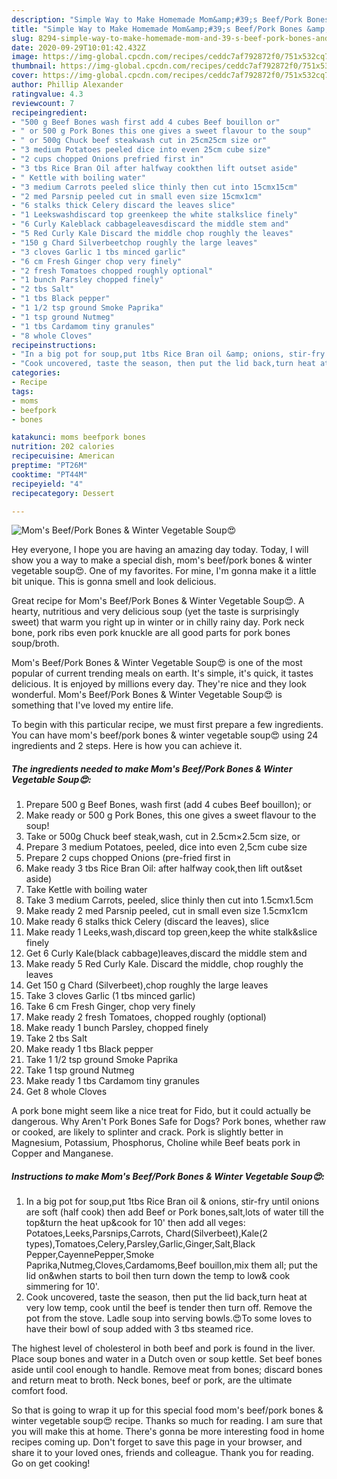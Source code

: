 ```yaml
---
description: "Simple Way to Make Homemade Mom&amp;#39;s Beef/Pork Bones &amp;amp; Winter Vegetable Soup😍"
title: "Simple Way to Make Homemade Mom&amp;#39;s Beef/Pork Bones &amp;amp; Winter Vegetable Soup😍"
slug: 8294-simple-way-to-make-homemade-mom-and-39-s-beef-pork-bones-and-amp-winter-vegetable-soup
date: 2020-09-29T10:01:42.432Z
image: https://img-global.cpcdn.com/recipes/ceddc7af792872f0/751x532cq70/moms-beefpork-bones-winter-vegetable-soup😍-recipe-main-photo.jpg
thumbnail: https://img-global.cpcdn.com/recipes/ceddc7af792872f0/751x532cq70/moms-beefpork-bones-winter-vegetable-soup😍-recipe-main-photo.jpg
cover: https://img-global.cpcdn.com/recipes/ceddc7af792872f0/751x532cq70/moms-beefpork-bones-winter-vegetable-soup😍-recipe-main-photo.jpg
author: Phillip Alexander
ratingvalue: 4.3
reviewcount: 7
recipeingredient:
- "500 g Beef Bones wash first add 4 cubes Beef bouillon or"
- " or 500 g Pork Bones this one gives a sweet flavour to the soup"
- " or 500g Chuck beef steakwash cut in 25cm25cm size or"
- "3 medium Potatoes peeled dice into even 25cm cube size"
- "2 cups chopped Onions prefried first in"
- "3 tbs Rice Bran Oil after halfway cookthen lift outset aside"
- " Kettle with boiling water"
- "3 medium Carrots peeled slice thinly then cut into 15cmx15cm"
- "2 med Parsnip peeled cut in small even size 15cmx1cm"
- "6 stalks thick Celery discard the leaves slice"
- "1 Leekswashdiscard top greenkeep the white stalkslice finely"
- "6 Curly Kaleblack cabbageleavesdiscard the middle stem and"
- "5 Red Curly Kale Discard the middle chop roughly the leaves"
- "150 g Chard Silverbeetchop roughly the large leaves"
- "3 cloves Garlic 1 tbs minced garlic"
- "6 cm Fresh Ginger chop very finely"
- "2 fresh Tomatoes chopped roughly optional"
- "1 bunch Parsley chopped finely"
- "2 tbs Salt"
- "1 tbs Black pepper"
- "1 1/2 tsp ground Smoke Paprika"
- "1 tsp ground Nutmeg"
- "1 tbs Cardamom tiny granules"
- "8 whole Cloves"
recipeinstructions:
- "In a big pot for soup,put 1tbs Rice Bran oil &amp; onions, stir-fry until onions are soft (half cook) then add Beef or Pork bones,salt,lots of water till the top&amp;turn the heat up&amp;cook for 10&#39; then add all veges: Potatoes,Leeks,Parsnips,Carrots, Chard(Silverbeet),Kale(2 types),Tomatoes,Celery,Parsley,Garlic,Ginger,Salt,Black Pepper,CayennePepper,Smoke Paprika,Nutmeg,Cloves,Cardamoms,Beef bouillon,mix them all; put the lid on&amp;when starts to boil then turn down the temp to low&amp; cook simmering for 10&#39;."
- "Cook uncovered, taste the season, then put the lid back,turn heat at very low temp, cook until the beef is tender then turn off. Remove the pot from the stove. Ladle soup into serving bowls.😍To some loves to have their bowl of soup added with 3 tbs steamed rice."
categories:
- Recipe
tags:
- moms
- beefpork
- bones

katakunci: moms beefpork bones 
nutrition: 202 calories
recipecuisine: American
preptime: "PT26M"
cooktime: "PT44M"
recipeyield: "4"
recipecategory: Dessert

---
```



![Mom&#39;s Beef/Pork Bones &amp; Winter Vegetable Soup😍](https://img-global.cpcdn.com/recipes/ceddc7af792872f0/751x532cq70/moms-beefpork-bones-winter-vegetable-soup😍-recipe-main-photo.jpg)

Hey everyone, I hope you are having an amazing day today. Today, I will show you a way to make a special dish, mom&#39;s beef/pork bones &amp; winter vegetable soup😍. One of my favorites. For mine, I'm gonna make it a little bit unique. This is gonna smell and look delicious.

Great recipe for Mom&#39;s Beef/Pork Bones &amp; Winter Vegetable Soup😍. A hearty, nutritious and very delicious soup (yet the taste is surprisingly sweet) that warm you right up in winter or in chilly rainy day. Pork neck bone, pork ribs even pork knuckle are all good parts for pork bones soup/broth.

Mom&#39;s Beef/Pork Bones &amp; Winter Vegetable Soup😍 is one of the most popular of current trending meals on earth. It's simple, it's quick, it tastes delicious. It is enjoyed by millions every day. They're nice and they look wonderful. Mom&#39;s Beef/Pork Bones &amp; Winter Vegetable Soup😍 is something that I've loved my entire life.


To begin with this particular recipe, we must first prepare a few ingredients. You can have mom&#39;s beef/pork bones &amp; winter vegetable soup😍 using 24 ingredients and 2 steps. Here is how you can achieve it.

<!--inarticleads1-->

##### The ingredients needed to make Mom&#39;s Beef/Pork Bones &amp; Winter Vegetable Soup😍:

1. Prepare 500 g Beef Bones, wash first (add 4 cubes Beef bouillon); or
1. Make ready  or 500 g Pork Bones, this one gives a sweet flavour to the soup!
1. Take  or 500g Chuck beef steak,wash, cut in 2.5cm×2.5cm size, or
1. Prepare 3 medium Potatoes, peeled, dice into even 2,5cm cube size
1. Prepare 2 cups chopped Onions (pre-fried first in
1. Make ready 3 tbs Rice Bran Oil: after halfway cook,then lift out&amp;set aside)
1. Take  Kettle with boiling water
1. Take 3 medium Carrots, peeled, slice thinly then cut into 1.5cmx1.5cm
1. Make ready 2 med Parsnip peeled, cut in small even size 1.5cmx1cm
1. Make ready 6 stalks thick Celery (discard the leaves), slice
1. Make ready 1 Leeks,wash,discard top green,keep the white stalk&amp;slice finely
1. Get 6 Curly Kale(black cabbage)leaves,discard the middle stem and
1. Make ready 5 Red Curly Kale. Discard the middle, chop roughly the leaves
1. Get 150 g Chard (Silverbeet),chop roughly the large leaves
1. Take 3 cloves Garlic (1 tbs minced garlic)
1. Take 6 cm Fresh Ginger, chop very finely
1. Make ready 2 fresh Tomatoes, chopped roughly (optional)
1. Make ready 1 bunch Parsley, chopped finely
1. Take 2 tbs Salt
1. Make ready 1 tbs Black pepper
1. Take 1 1/2 tsp ground Smoke Paprika
1. Take 1 tsp ground Nutmeg
1. Make ready 1 tbs Cardamom tiny granules
1. Get 8 whole Cloves


A pork bone might seem like a nice treat for Fido, but it could actually be dangerous. Why Aren&#39;t Pork Bones Safe for Dogs? Pork bones, whether raw or cooked, are likely to splinter and crack. Pork is slightly better in Magnesium, Potassium, Phosphorus, Choline while Beef beats pork in Copper and Manganese. 

<!--inarticleads2-->

##### Instructions to make Mom&#39;s Beef/Pork Bones &amp; Winter Vegetable Soup😍:

1. In a big pot for soup,put 1tbs Rice Bran oil &amp; onions, stir-fry until onions are soft (half cook) then add Beef or Pork bones,salt,lots of water till the top&amp;turn the heat up&amp;cook for 10&#39; then add all veges: Potatoes,Leeks,Parsnips,Carrots, Chard(Silverbeet),Kale(2 types),Tomatoes,Celery,Parsley,Garlic,Ginger,Salt,Black Pepper,CayennePepper,Smoke Paprika,Nutmeg,Cloves,Cardamoms,Beef bouillon,mix them all; put the lid on&amp;when starts to boil then turn down the temp to low&amp; cook simmering for 10&#39;.
1. Cook uncovered, taste the season, then put the lid back,turn heat at very low temp, cook until the beef is tender then turn off. Remove the pot from the stove. Ladle soup into serving bowls.😍To some loves to have their bowl of soup added with 3 tbs steamed rice.


The highest level of cholesterol in both beef and pork is found in the liver. Place soup bones and water in a Dutch oven or soup kettle. Set beef bones aside until cool enough to handle. Remove meat from bones; discard bones and return meat to broth. Neck bones, beef or pork, are the ultimate comfort food. 

So that is going to wrap it up for this special food mom&#39;s beef/pork bones &amp; winter vegetable soup😍 recipe. Thanks so much for reading. I am sure that you will make this at home. There's gonna be more interesting food in home recipes coming up. Don't forget to save this page in your browser, and share it to your loved ones, friends and colleague. Thank you for reading. Go on get cooking!
